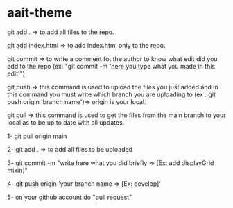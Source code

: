﻿# aait-theme

git add . => to add all files to the repo.

git add index.html => to add index.html only to the repo.

git commit => to write a comment fot the author to know what edit did you add to
the repo (ex: "git commit -m 'here you type what you made in this edit'")

git push => this command is used to upload the files you just added and in this
command you must write which branch you are uploading to (ex : git push origin
'branch name')=> origin is your local.

git pull => this command is used to get the files from the main branch to your local as to be up to date with all updates.



<!-- ##################### how would use it ####################### -->
1- git pull origin main

2- git add . => to add all files to be uploaded

3- git commit -m "write here what you did briefly => [Ex: add displayGrid mixin]" 

4- git push origin 'your branch name => [Ex: develop]'

5- on your github account do "pull request"


